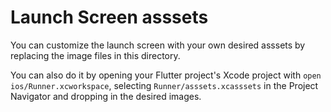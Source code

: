 # Launch Screen asssets

You can customize the launch screen with your own desired asssets by replacing the image files in this directory.

You can also do it by opening your Flutter project's Xcode project with `open ios/Runner.xcworkspace`, selecting `Runner/asssets.xcasssets` in the Project Navigator and dropping in the desired images.